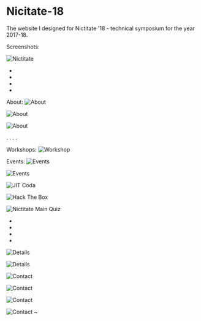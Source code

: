 # Nicitate-18
The website I designed for Nictitate '18 - technical symposium for the year 2017-18.




Screenshots:


![Nictitate](https://user-images.githubusercontent.com/50910834/58417851-bcf97380-80a3-11e9-838b-bd1fa5673c09.png)


-
-
-
-





About:
 ![About](https://user-images.githubusercontent.com/50910834/58417862-c7b40880-80a3-11e9-9b88-dfd567ab846d.png)
 
 
 
 ![About ](https://user-images.githubusercontent.com/50910834/58417867-cda9e980-80a3-11e9-90bc-472b5f5e8d98.png)
  
 
 
 ![About  ](https://user-images.githubusercontent.com/50910834/58417875-d0a4da00-80a3-11e9-9d9e-66e419a5f3d2.png)
  
 
 
.
.
.
.

 Workshops:
 ![Workshop](https://user-images.githubusercontent.com/50910834/58417880-d3073400-80a3-11e9-8f6e-4f123ba62e9e.png)  
 
 
 
 Events:
 ![Events](https://user-images.githubusercontent.com/50910834/58417883-d5698e00-80a3-11e9-84cd-06524559d384.png)
  
 
 
 ![Events ](https://user-images.githubusercontent.com/50910834/58417893-d69abb00-80a3-11e9-9336-22fdf794066c.png)
  
 
 
  ![JIT Coda](https://user-images.githubusercontent.com/50910834/58419211-9fc6a400-80a7-11e9-94bf-a68b210bb090.png)
 
 
 
 ![Hack The Box](https://user-images.githubusercontent.com/50910834/58419218-a0f7d100-80a7-11e9-9396-c0077c2125e9.png)
 
 
 
 ![Nictitate Main Quiz](https://user-images.githubusercontent.com/50910834/58419220-a1906780-80a7-11e9-934e-cf8fb2d7d988.png)
 
*
*
*
*
 
 
  ![Details](https://user-images.githubusercontent.com/50910834/58417894-da2e4200-80a3-11e9-93df-7528263a0768.png)
  
 
 
 ![Details](https://user-images.githubusercontent.com/50910834/58417899-db5f6f00-80a3-11e9-830b-084922585232.png)
  
 
 
 ![Contact](https://user-images.githubusercontent.com/50910834/58417903-dd293280-80a3-11e9-9472-2960a98efe77.png)
  
 
 
 ![Contact](https://user-images.githubusercontent.com/50910834/58417904-de5a5f80-80a3-11e9-8b8d-aed6916faa52.png)
  
 
 
 ![Contact](https://user-images.githubusercontent.com/50910834/58417906-df8b8c80-80a3-11e9-878e-9509dd27b017.png)
 
 
 
 ![Contact](https://user-images.githubusercontent.com/50910834/58417908-e0242300-80a3-11e9-9126-b07b04016e57.png)
~                                                                                                        
